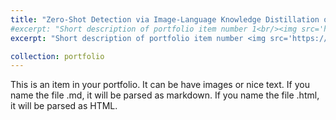 ```yaml
---
title: "Zero-Shot Detection via Image-Language Knowledge Distillation on Weakly Supervised Regions"
#excerpt: "Short description of portfolio item number 1<br/><img src='https://dragonlzm.github.io/zhuomingliu.github.io/images/500x300.png'>"
excerpt: "Short description of portfolio item number <img src='https://dragonlzm.github.io/zhuomingliu.github.io/images/500x300.png' style='max-width: 20%; height: auto;'>"

collection: portfolio
---
```


This is an item in your portfolio. It can be have images or nice text. If you name the file .md, it will be parsed as markdown. If you name the file .html, it will be parsed as HTML. 
